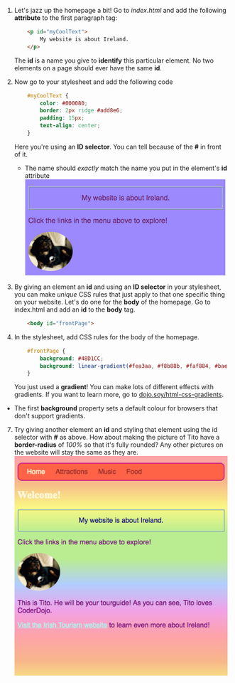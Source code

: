 1. Let's jazz up the homepage a bit! Go to _index.html_ and add the following **attribute** to the first paragraph tag:
    ```html
        <p id="myCoolText">
            My website is about Ireland.
        </p> 
    ```
    The **id** is a name you give to **identify** this particular element. No two elements on a page should ever have the same **id**.

2. Now go to your stylesheet and add the following code
    ```css
        #myCoolText {
            color: #000080;
            border: 2px ridge #add8e6;
            padding: 15px;
            text-align: center;
        }
    ```
    Here you're using an **ID selector**. You can tell because of the **#** in front of it.
    * The name should _exactly_ match the name you put in the element's **id** attribute
    ![](assets/ParagraphIdStyle.png)

3. By giving an element an **id** and using an **ID selector** in your stylesheet, you can make _unique_ CSS rules that just apply to that one specific thing on your website. Let's do one for the **body** of the homepage. Go to index.html and add an **id** to the **body** tag.
    ```html
        <body id="frontPage">
    ```

6. In the stylesheet, add CSS rules for the body of the homepage.
    ```css
        #frontPage {
            background: #48D1CC;
            background: linear-gradient(#fea3aa, #f8b88b, #faf884, #baed91, #baed91, #b2cefe, #f2a2e8, #fea3aa);
        }
    ```
    You just used a **gradient**! You can make lots of different effects with gradients. If you want to learn more, go to [dojo.soy/html-css-gradients](https://www.w3schools.com/css/css3_gradients.asp).
 * The first **background** property sets a default colour for browsers that don't support gradients.

7. Try giving another element an **id** and styling that element using the id selector with **#** as above. How about making the picture of Tito have a **border-radius** of _100%_ so that it's fully rounded? Any other pictures on the website will stay the same as they are.
![](assets/frontPageStylePastel.png)

